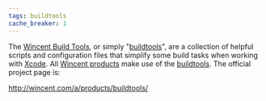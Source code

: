 ```yaml
---
tags: buildtools
cache_breaker: 1
---
```


The [Wincent Build Tools](/wiki/Wincent_Build_Tools), or simply "[buildtools](/wiki/buildtools)", are a collection of helpful scripts and configuration files that simplify some build tasks when working with [Xcode](/wiki/Xcode). All [Wincent products](/wiki/Wincent_products) make use of the [buildtools](/wiki/buildtools). The official project page is:

<http://wincent.com/a/products/buildtools/>
